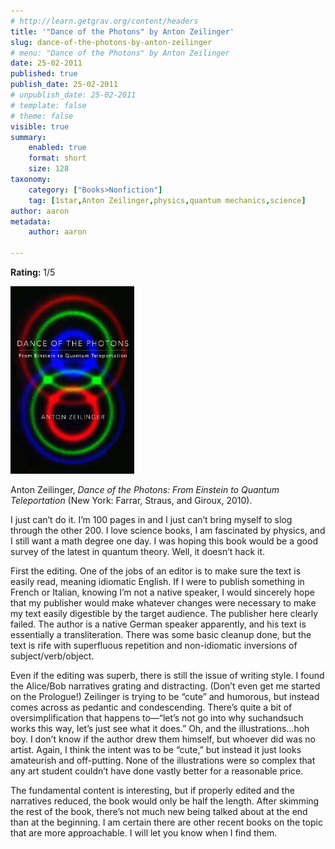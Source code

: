 ```yaml
---
# http://learn.getgrav.org/content/headers
title: '"Dance of the Photons" by Anton Zeilinger'
slug: dance-of-the-photons-by-anton-zeilinger
# menu: "Dance of the Photons" by Anton Zeilinger
date: 25-02-2011
published: true
publish_date: 25-02-2011
# unpublish_date: 25-02-2011
# template: false
# theme: false
visible: true
summary:
    enabled: true
    format: short
    size: 128
taxonomy:
    category: ["Books>Nonfiction"]
    tag: [1star,Anton Zeilinger,physics,quantum mechanics,science]
author: aaron
metadata:
    author: aaron

---
```


**Rating:** 1/5

![](cover22.jpg "Dance of the Photons")

Anton Zeilinger, *Dance of the Photons: From Einstein to Quantum Teleportation* (New York: Farrar, Straus, and Giroux, 2010).

I just can’t do it. I’m 100 pages in and I just can’t bring myself to slog through the other 200. I love science books, I am fascinated by physics, and I still want a math degree one day. I was hoping this book would be a good survey of the latest in quantum theory. Well, it doesn’t hack it.

First the editing. One of the jobs of an editor is to make sure the text is easily read, meaning idiomatic English. If I were to publish something in French or Italian, knowing I’m not a native speaker, I would sincerely hope that my publisher would make whatever changes were necessary to make my text easily digestible by the target audience. The publisher here clearly failed. The author is a native German speaker apparently, and his text is essentially a transliteration. There was some basic cleanup done, but the text is rife with superfluous repetition and non-idiomatic inversions of subject/verb/object.

Even if the editing was superb, there is still the issue of writing style. I found the Alice/Bob narratives grating and distracting. (Don’t even get me started on the Prologue!) Zeilinger is trying to be “cute” and humorous, but instead comes across as pedantic and condescending. There’s quite a bit of oversimplification that happens to—“let’s not go into why suchandsuch works this way, let’s just see what it does.” Oh, and the illustrations…hoh boy. I don’t know if the author drew them himself, but whoever did was no artist. Again, I think the intent was to be “cute,” but instead it just looks amateurish and off-putting. None of the illustrations were so complex that any art student couldn’t have done vastly better for a reasonable price.

The fundamental content is interesting, but if properly edited and the narratives reduced, the book would only be half the length. After skimming the rest of the book, there’s not much new being talked about at the end than at the beginning. I am certain there are other recent books on the topic that are more approachable. I will let you know when I find them.

 

